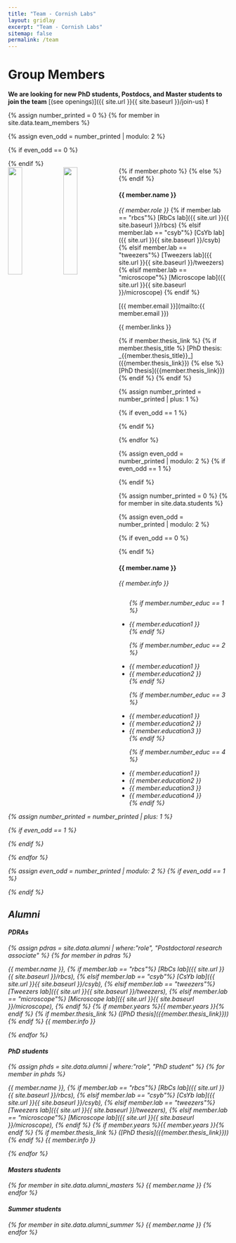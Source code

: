 ```yaml
---
title: "Team - Cornish Labs"
layout: gridlay
excerpt: "Team - Cornish Labs"
sitemap: false
permalink: /team
---
```


# Group Members

 **We are  looking for new PhD students, Postdocs, and Master students to join the team** [(see openings)]({{ site.url }}{{ site.baseurl }}/join-us) **!**

<!-- Jump to [staff](#staff), [master and bachelor students](#master-and-bachelor-students), [alumni](#alumni), [administrative support](#administrative-support), [lab visitors](#lab-visitors). -->

{% assign number_printed = 0 %}
{% for member in site.data.team_members %}

{% assign even_odd = number_printed | modulo: 2 %}

{% if even_odd == 0 %}
<div class="row">
{% endif %}

<div class="col-sm-6 clearfix">
  {% if member.photo %}
  <img src="{{ site.url }}{{ site.baseurl }}/images/teampic/{{ member.photo }}" class="img-responsive" width="25%" style="float: left" />
  {% else %}
  <img src="{{ site.url }}{{ site.baseurl }}/images/teampic/placeholder.jpg" class="img-responsive" width="25%" style="float: left" />
  {% endif %}
  <h4>{{ member.name }}</h4>
  <p> 
  <i>{{ member.role }}</i>
  {% if member.lab == "rbcs"%}
  [RbCs lab]({{ site.url }}{{ site.baseurl }}/rbcs)
  {% elsif member.lab == "csyb"%}
  [CsYb lab]({{ site.url }}{{ site.baseurl }}/csyb)
  {% elsif member.lab == "tweezers"%}
  [Tweezers lab]({{ site.url }}{{ site.baseurl }}/tweezers)
  {% elsif member.lab == "microscope"%}
  [Microscope lab]({{ site.url }}{{ site.baseurl }}/microscope)
  {% endif %}
  </p>
  <p>[{{ member.email }}](mailto:{{ member.email }})</p>
  <p>{{ member.links }}</p>
  {% if member.thesis_link %}
  {% if member.thesis_title %}
  [PhD thesis: _{{member.thesis_title}}_]({{member.thesis_link}})
  {% else %}
  [PhD thesis]({{member.thesis_link}})
  {% endif %}
  {% endif %}
</div>

{% assign number_printed = number_printed | plus: 1 %}

{% if even_odd == 1 %}
</div>
{% endif %}

{% endfor %}

{% assign even_odd = number_printed | modulo: 2 %}
{% if even_odd == 1 %}
</div>
{% endif %}

{% assign number_printed = 0 %}
{% for member in site.data.students %}

{% assign even_odd = number_printed | modulo: 2 %}

{% if even_odd == 0 %}
<div class="row">
{% endif %}

<div class="col-sm-6 clearfix">
  <h4>{{ member.name }}</h4>
  <i>{{ member.info }} <!-- <br>email: <{{ member.email }}></i> -->
  <ul style="overflow: hidden">

  {% if member.number_educ == 1 %}
  <li> {{ member.education1 }} </li>
  {% endif %}

  {% if member.number_educ == 2 %}
  <li> {{ member.education1 }} </li>
  <li> {{ member.education2 }} </li>
  {% endif %}

  {% if member.number_educ == 3 %}
  <li> {{ member.education1 }} </li>
  <li> {{ member.education2 }} </li>
  <li> {{ member.education3 }} </li>
  {% endif %}

  {% if member.number_educ == 4 %}
  <li> {{ member.education1 }} </li>
  <li> {{ member.education2 }} </li>
  <li> {{ member.education3 }} </li>
  <li> {{ member.education4 }} </li>
  {% endif %}

  </ul>
</div>

{% assign number_printed = number_printed | plus: 1 %}

{% if even_odd == 1 %}
</div>
{% endif %}

{% endfor %}

{% assign even_odd = number_printed | modulo: 2 %}
{% if even_odd == 1 %}
</div>
{% endif %}


## Alumni


<div class="row">
<div class="col-sm-6 clearfix">
<h4>PDRAs</h4>
{% assign pdras = site.data.alumni | where:"role", "Postdoctoral research associate" %}
{% for member in pdras %}
<p>{{ member.name }},
{% if member.lab == "rbcs"%}
[RbCs lab]({{ site.url }}{{ site.baseurl }}/rbcs),
{% elsif member.lab == "csyb"%}
[CsYb lab]({{ site.url }}{{ site.baseurl }}/csyb),
{% elsif member.lab == "tweezers"%}
[Tweezers lab]({{ site.url }}{{ site.baseurl }}/tweezers),
{% elsif member.lab == "microscope"%}
[Microscope lab]({{ site.url }}{{ site.baseurl }}/microscope),
{% endif %}
{% if member.years %}{{ member.years }}{% endif %}
{% if member.thesis_link %}
([PhD thesis]({{member.thesis_link}}))
{% endif %}
{{ member.info }}
</p>
{% endfor %}
</div>

<div class="col-sm-6 clearfix">
<h4>PhD students</h4>
{% assign phds = site.data.alumni | where:"role", "PhD student" %}
{% for member in phds %}
<p>{{ member.name }},
{% if member.lab == "rbcs"%}
[RbCs lab]({{ site.url }}{{ site.baseurl }}/rbcs),
{% elsif member.lab == "csyb"%}
[CsYb lab]({{ site.url }}{{ site.baseurl }}/csyb),
{% elsif member.lab == "tweezers"%}
[Tweezers lab]({{ site.url }}{{ site.baseurl }}/tweezers),
{% elsif member.lab == "microscope"%}
[Microscope lab]({{ site.url }}{{ site.baseurl }}/microscope),
{% endif %}
{% if member.years %}{{ member.years }}{% endif %}
{% if member.thesis_link %}
([PhD thesis]({{member.thesis_link}}))
{% endif %}
{{ member.info }}
</p>
{% endfor %}
</div>

</div>

<div class="row">
<div class="col-sm-6 clearfix">
<h4>Masters students</h4>
{% for member in site.data.alumni_masters %}
{{ member.name }}
{% endfor %}
</div>

<div class="col-sm-6 clearfix">
<h4>Summer students</h4>
{% for member in site.data.alumni_summer %}
{{ member.name }}
{% endfor %}
</div>

</div>
